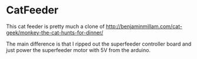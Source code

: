 # CatFeeder

This cat feeder is pretty much a clone of http://benjaminmillam.com/cat-geek/monkey-the-cat-hunts-for-dinner/

The main difference is that I ripped out the superfeeder controller board and just power the superfeeder motor with 5V from the arduino.

